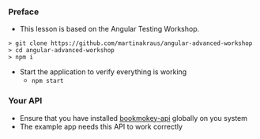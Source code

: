 ### Preface

- This lesson is based on the Angular Testing Workshop.

```
> git clone https://github.com/martinakraus/angular-advanced-workshop
> cd angular-advanced-workshop
> npm i
```

* Start the application to verify everything is working
    * `npm start`

### Your API
* Ensure that you have installed [bookmokey-api](https://github.com/workshops-de/bookmonkey-api) globally on you system
* The example app needs this API to work correctly
